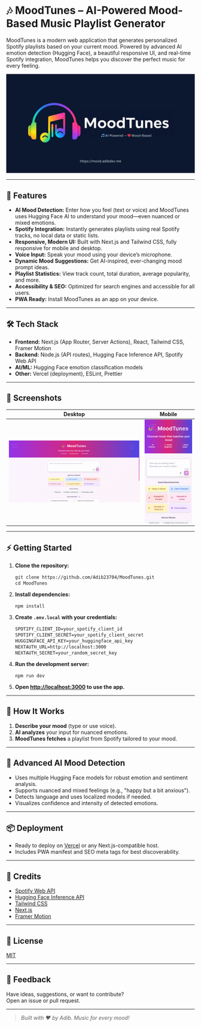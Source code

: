 # 🎶 MoodTunes – AI-Powered Mood-Based Music Playlist Generator

MoodTunes is a modern web application that generates personalized Spotify playlists based on your current mood. Powered by advanced AI emotion detection (Hugging Face), a beautiful responsive UI, and real-time Spotify integration, MoodTunes helps you discover the perfect music for every feeling.

![MoodTunes Screenshot](./public/images/cover-image.jpg)

---

## 🚀 Features

- **AI Mood Detection:** Enter how you feel (text or voice) and MoodTunes uses Hugging Face AI to understand your mood—even nuanced or mixed emotions.
- **Spotify Integration:** Instantly generates playlists using real Spotify tracks, no local data or static lists.
- **Responsive, Modern UI:** Built with Next.js and Tailwind CSS, fully responsive for mobile and desktop.
- **Voice Input:** Speak your mood using your device’s microphone.
- **Dynamic Mood Suggestions:** Get AI-inspired, ever-changing mood prompt ideas.
- **Playlist Statistics:** View track count, total duration, average popularity, and more.
- **Accessibility & SEO:** Optimized for search engines and accessible for all users.
- **PWA Ready:** Install MoodTunes as an app on your device.

---

## 🛠️ Tech Stack

- **Frontend:** Next.js (App Router, Server Actions), React, Tailwind CSS, Framer Motion
- **Backend:** Node.js (API routes), Hugging Face Inference API, Spotify Web API
- **AI/ML:** Hugging Face emotion classification models
- **Other:** Vercel (deployment), ESLint, Prettier

---

## 📸 Screenshots

| Desktop | Mobile |
| ------- | ------ |
| ![Desktop Screenshot](./public/screenshot/desktop.png) | ![Mobile Screenshot](./public/screenshot/mobile.png) |

---

## ⚡ Getting Started

1. **Clone the repository:**
   ```
   git clone https://github.com/Adib23704/MoodTunes.git
   cd MoodTunes
   ```

2. **Install dependencies:**
   ```
   npm install
   ```

3. **Create `.env.local` with your credentials:**
   ```
   SPOTIFY_CLIENT_ID=your_spotify_client_id
   SPOTIFY_CLIENT_SECRET=your_spotify_client_secret
   HUGGINGFACE_API_KEY=your_huggingface_api_key
   NEXTAUTH_URL=http://localhost:3000
   NEXTAUTH_SECRET=your_random_secret_key
   ```

4. **Run the development server:**
   ```
   npm run dev
   ```

5. **Open [http://localhost:3000](http://localhost:3000) to use the app.**

---

## 🎤 How It Works

1. **Describe your mood** (type or use voice).
2. **AI analyzes** your input for nuanced emotions.
3. **MoodTunes fetches** a playlist from Spotify tailored to your mood.

---

## 🧠 Advanced AI Mood Detection

- Uses multiple Hugging Face models for robust emotion and sentiment analysis.
- Supports nuanced and mixed feelings (e.g., "happy but a bit anxious").
- Detects language and uses localized models if needed.
- Visualizes confidence and intensity of detected emotions.

---

## 📦 Deployment

- Ready to deploy on [Vercel](https://vercel.com/) or any Next.js-compatible host.
- Includes PWA manifest and SEO meta tags for best discoverability.

---

## 🙏 Credits

- [Spotify Web API](https://developer.spotify.com/)
- [Hugging Face Inference API](https://huggingface.co/inference-api)
- [Tailwind CSS](https://tailwindcss.com/)
- [Next.js](https://nextjs.org/)
- [Framer Motion](https://www.framer.com/motion/)

---

## 📄 License

[MIT](LICENSE)

---

## 💬 Feedback

Have ideas, suggestions, or want to contribute?  
Open an issue or pull request.

---

> _Built with ❤️ by Adib. Music for every mood!_